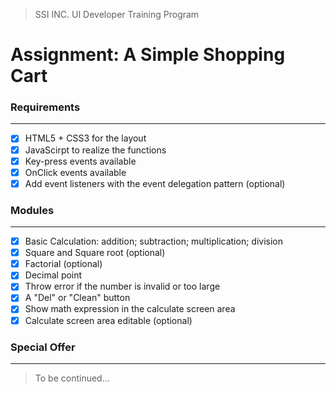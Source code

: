 > SSI INC. UI Developer Training Program
# Assignment: A Simple Shopping Cart


### Requirements
---

- [x] HTML5 + CSS3 for the layout
- [x] JavaScirpt to realize the functions
- [x] Key-press events available
- [x] OnClick events available
- [x] Add event listeners with the event delegation pattern (optional)

### Modules
---

- [x] Basic Calculation: addition; subtraction; multiplication; division
- [x] Square and Square root (optional)
- [x] Factorial (optional)
- [x] Decimal point
- [x] Throw error if the number is invalid or too large
- [x] A "Del" or "Clean" button
- [x] Show math expression in the calculate screen area
- [x] Calculate screen area editable (optional)

### Special Offer
---

> To be continued...
